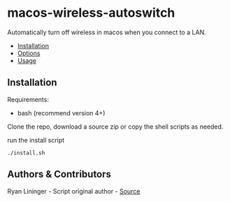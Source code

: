 macos-wireless-autoswitch
==================
Automatically turn off wireless in macos when you connect to a LAN.

* [Installation](#installation)
* [Options](#options)
* [Usage](#usage)

Installation
------------

Requirements:

* bash (recommend version 4+)

Clone the repo, download a source zip or copy the shell scripts as needed.

run the install script

```
./install.sh
```

Authors & Contributors
------------
Ryan Lininger - Script original author - [Source](https://web.archive.org/web/20180508004545/www.computernetworkbasics.com/2012/12/automatically-turn-off-wireless-in-osx-including-mountain-lion/)